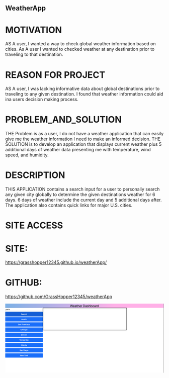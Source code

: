 ## WeatherApp

# MOTIVATION 
AS A user, I wanted a way to check global weather information based on cities. As A user I wanted to checked weather at any destination prior to traveling to that destination.

# REASON FOR PROJECT 
AS A user, I was lacking informative data about global destinations prior to traveling to any given destination. I found that weather information could aid ina users decision making process.
# PROBLEM_AND_SOLUTION 
THE Problem is as a user, I do not have a weather application that can easily give me the weather information I need to make an informed decision. THE SOLUTION is to develop an application that displays current weather plus 5 additional days of weather data presenting me with temperature, wind speed, and humidity.

# DESCRIPTION 
THIS APPLICATION contains a search input for a user to personally search any given city globally to determine the given destinations weather for 6 days. 6 days of weather include the current day and 5 additional days after. The application also contains quick links for major U.S. cities.

# SITE ACCESS

# SITE: 
https://grasshopper12345.github.io/weatherApp/
# GITHUB: 
https://github.com/GrassHopper12345/weatherApp 

![Alt text](image.png)